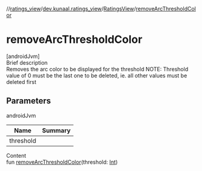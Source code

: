 //[ratings_view](../../index.md)/[dev.kunaal.ratings_view](../index.md)/[RatingsView](index.md)/[removeArcThresholdColor](remove-arc-threshold-color.md)



# removeArcThresholdColor  
[androidJvm]  
Brief description  
Removes the arc color to be displayed for the threshold NOTE: Threshold value of 0 must be the last one to be deleted, ie. all other values must be deleted first  
  


## Parameters  
  
androidJvm  
  
|  Name|  Summary| 
|---|---|
| threshold| 
  
  
Content  
fun [removeArcThresholdColor](remove-arc-threshold-color.md)(threshold: [Int](https://kotlinlang.org/api/latest/jvm/stdlib/kotlin/-int/index.html))  



